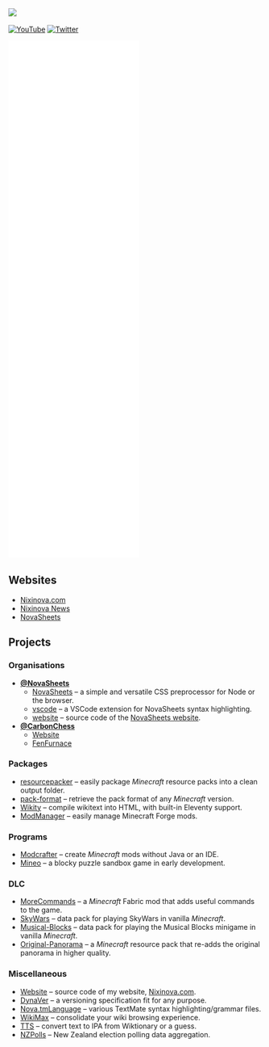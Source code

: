 <img src="https://nixinova.com/assets/images/logos/nixinova.png" width="360px">

[![YouTube](https://img.shields.io/badge/youtube-%23FF0000.svg?&style=for-the-badge&logo=youtube&logoColor=white)](https://youtube.com/NixinovaYT)
[![Twitter](https://img.shields.io/badge/twitter-%231DA1F2.svg?&style=for-the-badge&logo=twitter&logoColor=white)](https://twitter.com/Nixinova)

![GitHub stats](https://raw.githubusercontent.com/Nixinova/Nixinova/metrics/github-metrics.svg)

## Websites
* [Nixinova.com](https://nixinova.com)
* [Nixinova News](https://news.nixinova.com)
* [NovaSheets](https://novasheets.nixinova.com)

## Projects

### Organisations
* **[@NovaSheets](https://github.com/NovaSheets)**
  * [NovaSheets](https://github.com/NovaSheets/NovaSheets) – a simple and versatile CSS preprocessor for Node or the browser.
  * [vscode](https://github.com/NovaSheets/vscode) – a VSCode extension for NovaSheets syntax highlighting.
  * [website](https://github.com/NovaSheets/website) – source code of the [NovaSheets website](https://novasheets.nixinova.com).
* **[@CarbonChess](https://github.com/CarbonChess)**
  * [Website](https://github.com/CarbonChess/Website)
  * [FenFurnace](https://github.com/CarbonChess/FenFurnace)

### Packages
* [resourcepacker](https://github.com/Nixinova/resourcepacker) – easily package *Minecraft* resource packs into a clean output folder.
* [pack-format](https://github.com/Nixinova/pack-format) – retrieve the pack format of any *Minecraft* version.
* [Wikity](https://github.com/Nixinova/Wikity) – compile wikitext into HTML, with built-in Eleventy support.
* [ModManager](https://github.com/Nixinova/ModManager) – easily manage Minecraft Forge mods.

### Programs
* [Modcrafter](https://github.com/Nixinova/Modcrafter) – create *Minecraft* mods without Java or an IDE.
* [Mineo](https://github.com/Nixinova/Mineo) – a blocky puzzle sandbox game in early development.

### DLC
* [MoreCommands](https://github.com/Nixinova/MoreCommands) – a *Minecraft* Fabric mod that adds useful commands to the game.
* [SkyWars](https://github.com/Nixinova/SkyWars) – data pack for playing SkyWars in vanilla *Minecraft*.
* [Musical-Blocks](https://github.com/Nixinova/MusicalBlocks) – data pack for playing the Musical Blocks minigame in vanilla *Minecraft*.
* [Original-Panorama](https://github.com/Nixinova/Original-Panorama) – a *Minecraft* resource pack that re-adds the original panorama in higher quality.

### Miscellaneous
* [Website](https://github.com/Nixinova/Website) – source code of my website, [Nixinova.com](https://nixinova.com).
* [DynaVer](https://github.com/Nixinova/DynaVer) – a versioning specification fit for any purpose.
* [Nova.tmLanguage](https://github.com/Nixinova/Nova.tmLanguage) – various TextMate syntax highlighting/grammar files.
* [WikiMax](https://github.com/Nixinova/WikiMax) – consolidate your wiki browsing experience.
* [TTS](https://github.com/Nixinova/tts) – convert text to IPA from Wiktionary or a guess.
* [NZPolls](https://github.com/Nixinova/nzpolls) – New Zealand election polling data aggregation.
